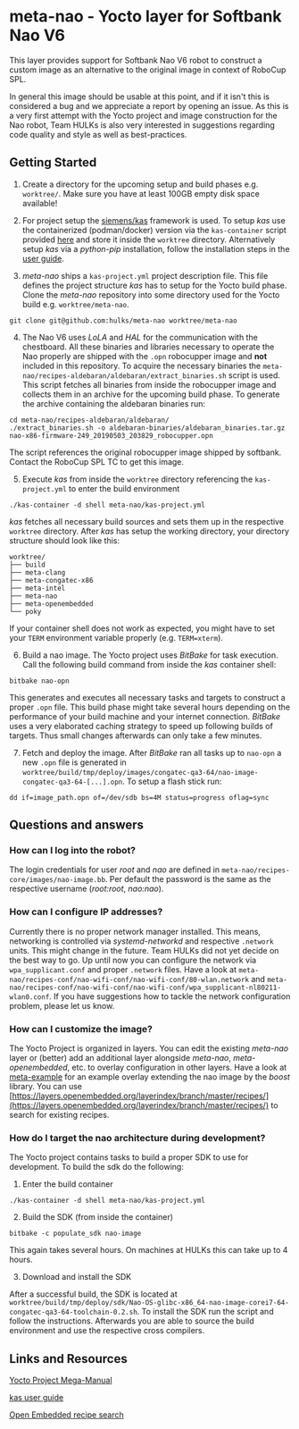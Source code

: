 # meta-nao - Yocto layer for Softbank Nao V6

This layer provides support for Softbank Nao V6 robot to construct a custom image as an alternative to the original image in context of RoboCup SPL.

In general this image should be usable at this point, and if it isn't this is considered a bug and we appreciate a report by opening an issue.
As this is a very first attempt with the Yocto project and image construction for the Nao robot, Team HULKs is also very interested in suggestions regarding code quality and style as well as best-practices.


## Getting Started

1. Create a directory for the upcoming setup and build phases e.g. `worktree/`. Make sure you have at least 100GB empty disk space available!

2. For project setup the [siemens/kas](https://github.com/siemens/kas) framework is used. To setup *kas* use the containerized (podman/docker) version via the `kas-container` script provided [here](https://github.com/siemens/kas/blob/master/kas-container) and store it inside the `worktree` directory. Alternatively setup *kas* via a *python-pip* installation, follow the installation steps in the [user guide](https://kas.readthedocs.io/en/latest/userguide.html).

3. *meta-nao* ships a `kas-project.yml` project description file. This file defines the project structure *kas* has to setup for the Yocto build phase.
Clone the *meta-nao* repository into some directory used for the Yocto build e.g. `worktree/meta-nao`.

```
git clone git@github.com:hulks/meta-nao worktree/meta-nao
```

4. The Nao V6 uses *LoLA* and *HAL* for the communication with the chestboard. All these binaries and libraries necessary to operate the Nao properly are shipped with the `.opn` robocupper image and **not** included in this repository. To acquire the necessary binaries the `meta-nao/recipes-aldebaran/aldebaran/extract_binaries.sh` script is used. This script fetches all binaries from inside the robocupper image and collects them in an archive for the upcoming build phase. To generate the archive containing the aldebaran binaries run:

```
cd meta-nao/recipes-aldebaran/aldebaran/
./extract_binaries.sh -o aldebaran-binaries/aldebaran_binaries.tar.gz nao-x86-firmware-249_20190503_203829_robocupper.opn
```

The script references the original robocupper image shipped by softbank. Contact the RoboCup SPL TC to get this image.

5. Execute *kas* from inside the `worktree` directory referencing the `kas-project.yml` to enter the build environment

```
./kas-container -d shell meta-nao/kas-project.yml
```

*kas* fetches all necessary build sources and sets them up in the respective `worktree` directory. After *kas* has setup the working directory, your directory structure should look like this:

```
worktree/
├── build
├── meta-clang
├── meta-congatec-x86
├── meta-intel
├── meta-nao
├── meta-openembedded
└── poky
```

If your container shell does not work as expected, you might have to set your `TERM` environment variable properly (e.g. `TERM=xterm`).

6. Build a nao image. The Yocto project uses *BitBake* for task execution. Call the following build command from inside the *kas* container shell:

```
bitbake nao-opn
```

This generates and executes all necessary tasks and targets to construct a proper `.opn` file. This build phase might take several hours depending on the performance of your build machine and your internet connection. *BitBake* uses a very elaborated caching strategy to speed up following builds of targets. Thus small changes afterwards can only take a few minutes.

7. Fetch and deploy the image. After *BitBake* ran all tasks up to `nao-opn` a new `.opn` file is generated in `worktree/build/tmp/deploy/images/congatec-qa3-64/nao-image-congatec-qa3-64-[...].opn`. To setup a flash stick run:

```
dd if=image_path.opn of=/dev/sdb bs=4M status=progress oflag=sync
```

## Questions and answers

### How can I log into the robot?

The login credentials for user *root* and *nao* are defined in `meta-nao/recipes-core/images/nao-image.bb`. Per default the password is the same as the respective username (*root:root*, *nao:nao*).

### How can I configure IP addresses?

Currently there is no proper network manager installed. This means, networking is controlled via *systemd-networkd* and respective `.network` units. This might change in the future. Team HULKs did not yet decide on the best way to go. Up until now you can configure the network via `wpa_supplicant.conf` and proper `.network` files. Have a look at `meta-nao/recipes-conf/nao-wifi-conf/nao-wifi-conf/80-wlan.network` and `meta-nao/recipes-conf/nao-wifi-conf/nao-wifi-conf/wpa_supplicant-nl80211-wlan0.conf`.
If you have suggestions how to tackle the network configuration problem, please let us know.

### How can I customize the image?

The Yocto Project is organized in layers. You can edit the existing *meta-nao* layer or (better) add an additional layer alongside *meta-nao*, *meta-openembedded*, etc. to overlay configuration in other layers. Have a look at [meta-example](https://github.com/HULKs/meta-example) for an example overlay extending the nao image by the *boost* library.
You can use [https://layers.openembedded.org/layerindex/branch/master/recipes/](https://layers.openembedded.org/layerindex/branch/master/recipes/) to search for existing recipes.

### How do I target the nao architecture during development?

The Yocto project contains tasks to build a proper SDK to use for development. To build the sdk do the following:

1. Enter the build container

```
./kas-container -d shell meta-nao/kas-project.yml
```

2. Build the SDK (from inside the container)

```
bitbake -c populate_sdk nao-image
```

This again takes several hours. On machines at HULKs this can take up to 4 hours.

3. Download and install the SDK

After a successful build, the SDK is located at `worktree/build/tmp/deploy/sdk/Nao-OS-glibc-x86_64-nao-image-corei7-64-congatec-qa3-64-toolchain-0.2.sh`. To install the SDK run the script and follow the instructions. Afterwards you are able to source the build environment and use the respective cross compilers.


## Links and Resources

[Yocto Project Mega-Manual](https://www.yoctoproject.org/docs/current/mega-manual/mega-manual.html)

[kas user guide](https://kas.readthedocs.io/en/latest/userguide.html)

[Open Embedded recipe search](https://layers.openembedded.org/layerindex/branch/master/recipes/)
